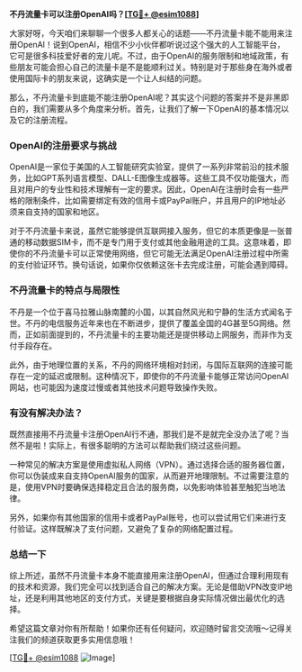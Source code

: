 **不丹流量卡可以注册OpenAI吗？[[TG💪+ @esim1088](https://t.me/s/esim1088)]**

大家好呀，今天咱们来聊聊一个很多人都关心的话题——不丹流量卡能不能用来注册OpenAI！说到OpenAI，相信不少小伙伴都听说过这个强大的人工智能平台，它可是很多科技爱好者的宠儿呢。不过，由于OpenAI的服务限制和地域政策，有些朋友可能会担心自己的流量卡是不是能顺利过关。特别是对于那些身在海外或者使用国际卡的朋友来说，这确实是一个让人纠结的问题。

那么，不丹流量卡到底能不能注册OpenAI呢？其实这个问题的答案并不是非黑即白的，我们需要从多个角度来分析。首先，让我们了解一下OpenAI的基本情况以及它的注册流程。

### OpenAI的注册要求与挑战

OpenAI是一家位于美国的人工智能研究实验室，提供了一系列非常前沿的技术服务，比如GPT系列语言模型、DALL-E图像生成器等。这些工具不仅功能强大，而且对用户的专业性和技术理解有一定的要求。因此，OpenAI在注册时会有一些严格的限制条件，比如需要绑定有效的信用卡或PayPal账户，并且用户的IP地址必须来自支持的国家和地区。

对于不丹流量卡来说，虽然它能够提供互联网接入服务，但它的本质更像是一张普通的移动数据SIM卡，而不是专门用于支付或其他金融用途的工具。这意味着，即使你的不丹流量卡可以正常使用网络，但它可能无法满足OpenAI注册过程中所需的支付验证环节。换句话说，如果你仅依赖这张卡去完成注册，可能会遇到障碍。

### 不丹流量卡的特点与局限性

不丹是一个位于喜马拉雅山脉南麓的小国，以其自然风光和宁静的生活方式闻名于世。不丹的电信服务近年来也在不断进步，提供了覆盖全国的4G甚至5G网络。然而，正如前面提到的，不丹流量卡的主要功能还是提供移动上网服务，而非作为支付手段存在。

此外，由于地理位置的关系，不丹的网络环境相对封闭，与国际互联网的连接可能存在一定的延迟或限制。这种情况下，即使你的不丹流量卡能够正常访问OpenAI网站，也可能因为速度过慢或者其他技术问题导致操作失败。

### 有没有解决办法？

既然直接用不丹流量卡注册OpenAI行不通，那我们是不是就完全没办法了呢？当然不是啦！实际上，有很多聪明的方法可以帮助我们绕过这些问题。

一种常见的解决方案是使用虚拟私人网络（VPN）。通过选择合适的服务器位置，你可以伪装成来自支持OpenAI服务的国家，从而避开地理限制。不过需要注意的是，使用VPN时要确保选择稳定且合法的服务商，以免影响体验甚至触犯当地法律。

另外，如果你有其他国家的信用卡或者PayPal账号，也可以尝试用它们来进行支付验证。这样既解决了支付问题，又避免了复杂的网络配置过程。

### 总结一下

综上所述，虽然不丹流量卡本身不能直接用来注册OpenAI，但通过合理利用现有的技术和资源，我们完全可以找到适合自己的解决方案。无论是借助VPN改变IP地址，还是利用其他地区的支付方式，关键是要根据自身实际情况做出最优化的选择。

希望这篇文章对你有所帮助！如果你还有任何疑问，欢迎随时留言交流哦～记得关注我们的频道获取更多实用信息哦！

[[TG💪+ @esim1088](https://t.me/s/esim1088) ![Image](https://i.postimg.cc/4NQfJmqS/Snipaste-2025-05-13-00-14-12.png)]